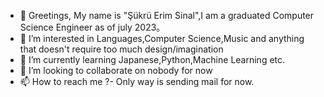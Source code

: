 - 👋 Greetings, My name is "Şükrü Erim Sinal",I am a graduated Computer Science Engineer as of july 2023。
- 👀 I’m interested in Languages,Computer Science,Music and anything that doesn't require  too much design/imagination
- 🌱 I’m currently learning Japanese,Python,Machine Learning etc.
- 💞️ I’m looking to collaborate on nobody for now
- 📫 How to reach me ?- Only way is sending mail for now.
